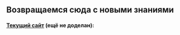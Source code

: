## Возвращаемся сюда с новыми знаниями

#### [Текущий сайт](https://itrostik.netlify.app/) (ещё не доделан): 
